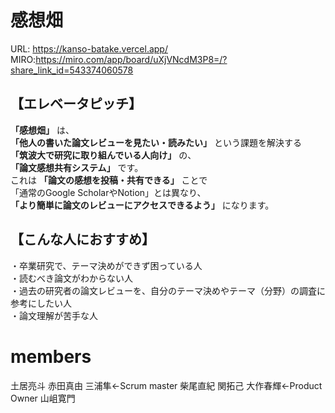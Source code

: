 # 感想畑

URL: https://kanso-batake.vercel.app/  
MIRO:https://miro.com/app/board/uXjVNcdM3P8=/?share_link_id=543374060578


## 【エレベータピッチ】  
**「感想畑」** は、  
**「他人の書いた論文レビューを見たい・読みたい」** という課題を解決する  
**「筑波大で研究に取り組んでいる人向け」** の、  
**「論文感想共有システム」** です。  
これは **「論文の感想を投稿・共有できる」** ことで  
「通常のGoogle ScholarやNotion」とは異なり、  
**「より簡単に論文のレビューにアクセスできるよう」** になります。  

## 【こんな人におすすめ】  
・卒業研究で、テーマ決めができず困っている人  
・読むべき論文がわからない人  
・過去の研究者の論文レビューを、自分のテーマ決めやテーマ（分野）の調査に参考にしたい人  
・論文理解が苦手な人  

# members
土居亮斗
赤田真由
三浦隼←Scrum master
柴尾直紀
関拓己
大作春輝←Product Owner
山岨寛門
